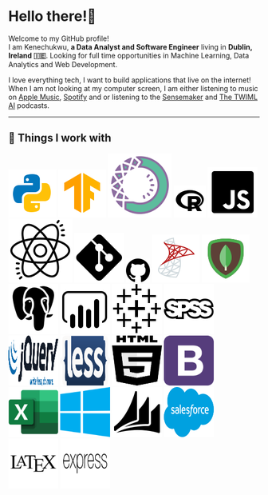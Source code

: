 <h1>Hello there!👋</h1>
<p>Welcome to my GitHub profile! <br/>I am Kenechukwu, <b>a Data Analyst and Software Engineer</b> living in <b>Dublin, Ireland 🇮🇪</b>. Looking for full time opportunities in Machine Learning, Data Analytics and Web Development.</p>


<p>I love everything tech, I want to build applications that live on the internet! 
  When I am not looking at my computer screen, I am either listening to music on <a href="https://music.apple.com/ng/playlist/replay-2021/pl.rp-ARR4tWnxaZLz" target="_blank">Apple Music</a>, <a href="https://open.spotify.com/playlist/37i9dQZF1EpnctoNq25X93?si=Cq2jguauQ1CkeGcAnX_Ezw" target="_blank">Spotify</a> and or listening to the <a href="https://open.spotify.com/show/0hKmFWuxDIlm5IhVICVqWA" target="_blank">Sensemaker</a> and <a href="https://open.spotify.com/show/2sp5EL7s7EqxttxwwoJ3i7" target="_blank">The TWIML AI</a> podcasts.
</p>
<hr/>
<h2>🔧 Things I work with</h2>
<p>
 <img src="content/python.svg" alt="Python">
 <img src="content/tensorflow.svg" alt="TensorFlow">
 <img src="content/anaconda.svg" alt="Anaconda">
 <img src="content/r.svg" alt="R">
 <img src="content/javascript.svg" alt="JavaScript">
 <img src="content/react.svg" alt="React">
 <img src="content/git.svg" alt="Git">
 <img src="content/github.svg" alt="GitHub">
 <img src="content/sqlserver.svg" alt="Microsoft SQL Server">
 <img src="content/mongodb.svg" alt="MongoDB">
 <img src="content/postgresql.svg" alt="PostgreSQL">
 <img src="content/power-bi.svg" alt="Microsoft PowerBI">
 <img src="content/tableau.svg" alt="Tableau">
 <img src="content/spss.svg" alt="SPSS">
 <img src="content/jquery.svg" alt="jQuery" width="100" height="100">
 <img src="content/less.svg" alt="LESS" width="100" height="100">
 <img src="content/html5.svg" alt="HTML5" width="100" height="100">
 <img src="content/bootstrap-4.svg" alt="Bootstrap 4" width="100" height="100">
 <img src="content/excel.svg" alt="Microsoft Excel" width="100" height="100">
 <img src="content/windows.svg" alt="Microsoft Windows" width="100" height="100">
 <img src="content/dynamics-crm.svg" alt="Microsoft Dynamics 365 CRM" width="100" height="100">
 <img src="content/salesforce.svg" alt="Salesforce" width="100" height="100">
 <img src="content/latex.svg" alt="Latex" width="100" height="100">
 <img src="content/expressjs.svg" alt="Express.js" width="100" height="100">
</p>

